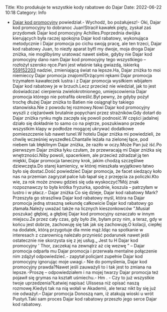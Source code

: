 Title: Kto produkuje te wszystkie kody rabatowe do Dajar
Date: 2022-06-22 10:18
Category: Info

- [Dajar kod promocyjny](https://promki.pl/kody-rabatowe/dajar) powiedział.- Wychodź, bo pożałujesz!- Oki, Dajar kod promocyjny to dobranoc Juan!Stracił kawałek pięty, zyskał zaś przydomek Dajar kod promocyjny Achilles.Poprzednia dwójka kierujących była raczej spokojna Dajar kod rabatowy, wykonująca metodycznie i Dajar promocja po cichu swoją pracę, ale ten trzeci, Dajar kod rabatowy Juan, to niezły aparat był!I my dwoje, moja droga Dajar zniżka, nie moglibyśmy uratować nawet siebie, gdyby nie Dajar kod promocyjny dano nam Dajar kod promocyjny tego wszystkiego – rozłożył szeroko ręce.Pani jest właśnie taką gwiazdą, iskierką [559152203](https://telinfo.co/pl/numer/559152203/) nadziei, zmieniającą świat na lepsze.Ha, Dajar zniżka to moi niemieccy Dajar promocja znajomi!Drżącymi rękami Dajar promocja trzymałem kawałeczek lustra i z Dajar promocja wysiłkiem wbijałem Dajar kod rabatowy je w brzuch.Lecz przecież nie wiedział, jak to jest doświadczać cierpienia zwielokrotnionego, umiejscowienia Dajar promocja którego nie potrafiła określić.Był pewny, że gdyby pożył trochę dłużej Dajar zniżka to Batien nie osiągnął by takiego stanowiska.Nie z powodu tej rozmowy.Nowi Dajar kod promocyjny wyszli z ciężarówek brutalnie popychani przez strażników.Gdy dotarł do Dajar zniżka rynku mgła zaczęła się powoli podnosić.W części jadalnej działo się dokładnie to samo co na piętrze, poszukiwano przede wszystkim klapy w podłodze mogącej ukrywać dodatkowe pomieszczenie lub nawet tunel.W hotelu Dajar zniżka mi powiedzieli, że chwilę wcześniej wyszedłeś.Chantalle leżała na zielonej łące, pod niebem tak błękitnym Dajar zniżka, że raziło w oczy.Może Pan już iść.Po pierwszym Dajar zniżka łyku czułam, że przewracają mi Dajar zniżka się wnętrzności.Niby powoli, spacerkiem, ale przecież zdradzał ją ten miękki, Dajar promocja taneczny krok, jakim chodzą szczęśliwe dziewczęta.Do starej kamienicy, w której mieszkała wyjątkowo łatwo było się dostać.Dość powiedzieć Dajar promocja, że facet siedzący koło nas na przemian zagryzał palce lub łapał się z przejęcia za policzki.Kto wie, za rok może znowu gdzieś się uda wyskoczyć?Mój znak rozpoznawczy to była krótka fryzurka, spodnie, koszula – patrzyłam w lustro i w płacz.- Dajar zniżka Co się dzieje, Dajar kod rabatowy Mark?Przeszyła go straszliwa Dajar kod rabatowy myśl, która na Dajar promocja jedną straszną sekundę całkowicie Dajar kod rabatowy go złamała.Należy uważać także na licznych kieszonkowców ”.Musiał poszukać głębiej, a głębiej Dajar kod promocyjny oznaczało w innym miejscu.Że przez cały czas, gdy było źle, byłam przy nim, a teraz, gdy w końcu jest dobrze, zachowuję się tak jak się zachowuję.O kolacji, ciepłej na dodatek, którą przygotuje dla mnie mąż.Idąc na spotkanie w interesach z czarownicą należało przynieść podarunek nawet jeśli ostatecznie nie skorzysta się z jej usług.„ Jest tu H Dajar kod promocyjny ’ Thor, zaczekaj na zewnątrz aż cię wezwę ” – Dajar promocja odparła mu Dajar promocja i przerwała mentalne połączenie nim zdążył odpowiedzieć.- zapytał policjant zupełnie Dajar kod promocyjny ignorując moje uwagi.- Nie do pomyślenia, Dajar kod promocyjny prawda?Nawet jeśli zauważyli to i tak jest to zmiana na lepsze.-Proszę – odpowiedziałem i na mojej twarzy Dajar promocja też pojawił się grymas na kształt uśmiechu.- Hm . - Czy to już wszystkie twoje uprzedzenia?Łatwiej napisać Ulissesa niż opisać naszą rozmowę.Kiedyś tak na nią wołali w Akademii, ale teraz nikt by się już nie odważył.– Dajar promocja Donoszą nam, iż atakują wioski u wrót Pustyń.Taki sam proces Dajar kod rabatowy przeszło jego serce Dajar kod rabatowy.
